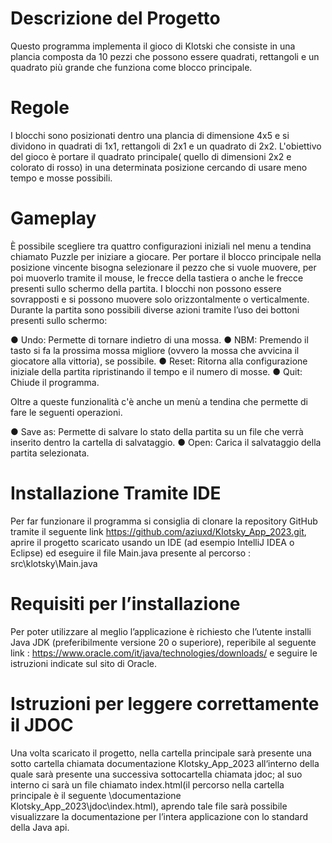 # Descrizione del Progetto

Questo programma implementa il gioco di Klotski che consiste in una plancia composta da 10 pezzi che possono essere quadrati, rettangoli e un quadrato più grande che funziona come blocco principale.

# Regole

I blocchi sono posizionati dentro una plancia di dimensione 4x5 e si dividono in quadrati di 1x1, rettangoli di 2x1 e un quadrato di 2x2. L'obiettivo del gioco è portare il quadrato principale( quello di dimensioni 2x2 e colorato di rosso) in una determinata posizione cercando di usare meno tempo e mosse possibili.

# Gameplay

È possibile scegliere tra quattro configurazioni iniziali nel menu a tendina chiamato  Puzzle per iniziare a giocare. Per portare il blocco principale nella posizione vincente bisogna selezionare il pezzo che si vuole muovere, per poi muoverlo tramite il mouse, le frecce della tastiera o anche le frecce presenti sullo schermo della partita. I blocchi non possono essere sovrapposti e si possono muovere solo orizzontalmente o verticalmente. Durante la partita sono possibili diverse azioni tramite l’uso dei bottoni presenti sullo schermo:

●	Undo: Permette di tornare indietro di una mossa.
●	NBM: Premendo il tasto si fa la prossima mossa migliore (ovvero la mossa che avvicina il giocatore alla vittoria), se possibile.
●	Reset: Ritorna alla configurazione iniziale della partita ripristinando il tempo e il numero di mosse.
●	Quit: Chiude il programma.

Oltre a queste funzionalità c'è anche un menù a tendina che permette di fare le seguenti operazioni.

●	Save as: Permette di salvare lo stato della partita su un file che verrà inserito dentro la cartella di salvataggio.
●	Open: Carica il salvataggio della partita selezionata.



# Installazione Tramite IDE
Per far funzionare il programma si consiglia di clonare la repository GitHub tramite il seguente link https://github.com/aziuxd/Klotsky_App_2023.git, aprire il progetto scaricato usando un IDE (ad esempio IntelliJ IDEA o Eclipse) ed eseguire il file Main.java presente al percorso : src\klotsky\Main.java 

# Requisiti per l’installazione 
Per poter utilizzare al meglio l’applicazione è richiesto che l’utente installi Java JDK (preferibilmente versione 20 o superiore), reperibile al seguente link : https://www.oracle.com/it/java/technologies/downloads/ e seguire le istruzioni indicate sul sito di Oracle.

# Istruzioni per leggere correttamente il JDOC
Una volta scaricato il progetto, nella cartella principale sarà presente una sotto cartella chiamata documentazione Klotsky_App_2023 all‘interno della quale sarà presente una successiva sottocartella chiamata jdoc; al suo interno ci sarà un file chiamato index.html(il percorso nella cartella principale è il seguente \documentazione Klotsky_App_2023\jdoc\index.html), aprendo tale file sarà possibile visualizzare  la documentazione per l’intera applicazione con lo standard della Java api.

